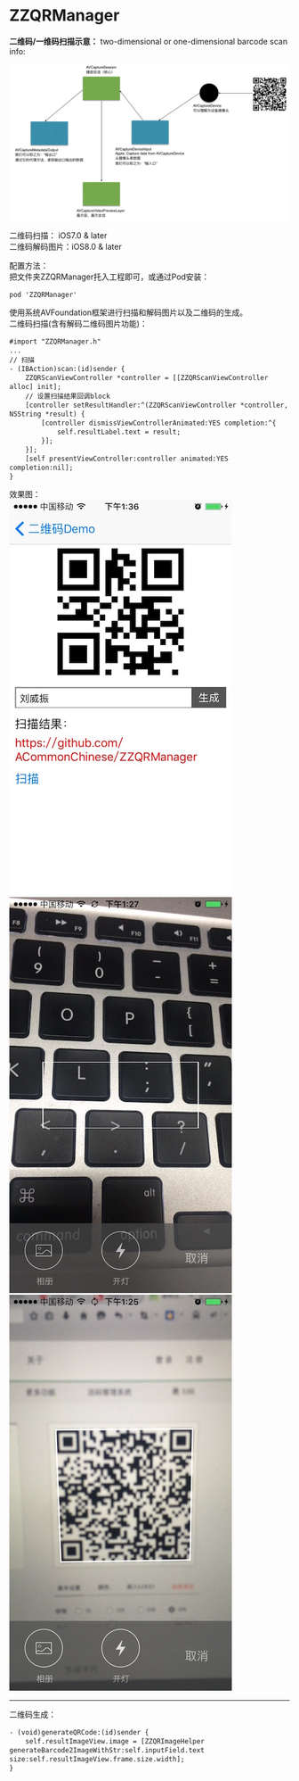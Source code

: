 # ZZQRManager
**二维码/一维码扫描示意：**
two-dimensional or one-dimensional barcode scan info:


![](./images/0.png)

二维码扫描： iOS7.0 & later  
二维码解码图片：iOS8.0 & later

配置方法：    
把文件夹ZZQRManager托入工程即可，或通过Pod安装：  

```
pod 'ZZQRManager'
```

使用系统AVFoundation框架进行扫描和解码图片以及二维码的生成。  
二维码扫描(含有解码二维码图片功能)：  

```
#import "ZZQRManager.h"
...
// 扫描
- (IBAction)scan:(id)sender {
    ZZQRScanViewController *controller = [[ZZQRScanViewController alloc] init];
    // 设置扫描结果回调block
    [controller setResultHandler:^(ZZQRScanViewController *controller, NSString *result) {
        [controller dismissViewControllerAnimated:YES completion:^{
            self.resultLabel.text = result;
        }];
    }];
    [self presentViewController:controller animated:YES completion:nil];
}
```
效果图：  
![](./images/1.jpg)
![](./images/2.jpg)
![](./images/3.jpg)

---------

二维码生成：  

```
- (void)generateQRCode:(id)sender {
    self.resultImageView.image = [ZZQRImageHelper generateBarcode2ImageWithStr:self.inputField.text size:self.resultImageView.frame.size.width];
}
```
